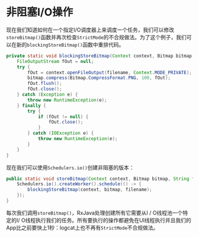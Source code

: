 # 非阻塞I/O操作

现在我们知道如何在一个指定I/O调度器上来调度一个任务，我们可以修改`storeBitmap()`函数并再次检查`StrictMode`的不合规做法。为了这个例子，我们可以在新的`blockingStoreBitmap()`函数中重排代码。

```java
private static void blockingStoreBitmap(Context context, Bitmap bitmap, String filename) {
    FileOutputStream fOut = null; 
    try {
        fOut = context.openFileOutput(filename, Context.MODE_PRIVATE);
        bitmap.compress(Bitmap.CompressFormat.PNG, 100, fOut); 
        fOut.flush();
        fOut.close();
    } catch (Exception e) {
        throw new RuntimeException(e);
    } finally { 
        try {
            if (fOut != null) {
                fOut.close();
            }
        } catch (IOException e) {
            throw new RuntimeException(e); 
        }
    } 
}
```
现在我们可以使用`Schedulers.io()`创建非阻塞的版本：

```java
public static void storeBitmap(Context context, Bitmap bitmap, String filename) {
    Schedulers.io().createWorker().schedule(() -> {
        blockingStoreBitmap(context, bitmap, filename);
    }); 
}
```

每次我们调用`storeBitmap()`，RxJava处理创建所有它需要从I / O线程池一个特定的I/ O线程执行我们的任务。所有要执行的操作都避免在UI线程执行并且我们的App比之前要快上1秒：logcat上也不再有`StrictMode`不合规做法。





























